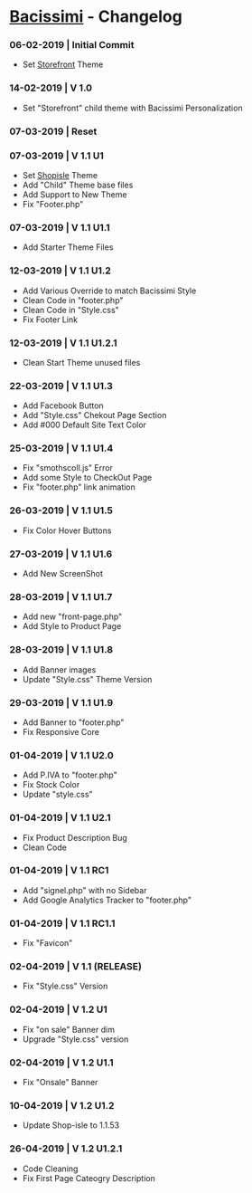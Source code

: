 # [Bacissimi](http://www.bacissimi.it/) - Changelog

### 06-02-2019 | Initial Commit
- Set [Storefront](https://it.wordpress.org/themes/storefront/) Theme

### 14-02-2019 | V 1.0
- Set "Storefront" child theme with Bacissimi Personalization

### 07-03-2019 | **Reset**

### 07-03-2019 | V 1.1 U1
- Set [Shopisle](https://wordpress.org/themes/shop-isle/) Theme
- Add "Child" Theme base files
- Add Support to New Theme
- Fix "Footer.php"

### 07-03-2019 | V 1.1 U1.1
- Add Starter Theme Files

### 12-03-2019 | V 1.1 U1.2
- Add Various Override to match Bacissimi Style
- Clean Code in "footer.php"
- Clean Code in "Style.css"
- Fix Footer Link

### 12-03-2019 | V 1.1 U1.2.1
- Clean Start Theme unused files

### 22-03-2019 | V 1.1 U1.3
- Add Facebook Button
- Add "Style.css" Chekout Page Section
- Add #000 Default Site Text Color

### 25-03-2019 | V 1.1 U1.4
- Fix "smothscoll.js" Error
- Add some Style to CheckOut Page
- Fix "footer.php" link animation

### 26-03-2019 | V 1.1 U1.5
- Fix Color Hover Buttons

### 27-03-2019 | V 1.1 U1.6
- Add New ScreenShot

### 28-03-2019 | V 1.1 U1.7
- Add new "front-page.php"
- Add Style to Product Page

### 28-03-2019 | V 1.1 U1.8
- Add Banner images
- Update "Style.css" Theme Version

### 29-03-2019 | V 1.1 U1.9
- Add Banner to "footer.php"
- Fix Responsive Core

### 01-04-2019 | V 1.1 U2.0
- Add P.IVA to "footer.php"
- Fix Stock Color
- Update "style.css"

### 01-04-2019 | V 1.1 U2.1
- Fix Product Description Bug
- Clean Code

### 01-04-2019 | V 1.1 RC1
- Add "signel.php" with no Sidebar
- Add Google Analytics Tracker to "footer.php"

### 01-04-2019 | V 1.1 RC1.1
- Fix "Favicon"

### 02-04-2019 | V 1.1 (RELEASE)
- Fix "Style.css" Version

### 02-04-2019 | V 1.2 U1
- Fix "on sale" Banner dim
- Upgrade "Style.css" version

### 02-04-2019 | V 1.2 U1.1
- Fix "Onsale" Banner

### 10-04-2019 | V 1.2 U1.2
- Update Shop-isle to 1.1.53

### 26-04-2019 | V 1.2 U1.2.1
- Code Cleaning
- Fix First Page Cateogry Description